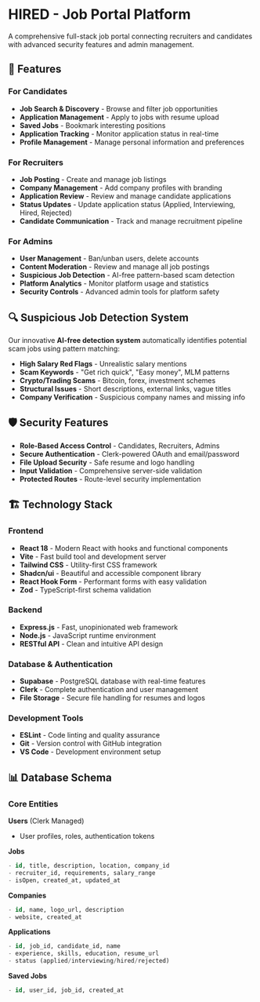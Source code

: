 # HIRED - Job Portal Platform

A comprehensive full-stack job portal connecting recruiters and candidates with advanced security features and admin management.

## 🚀 Features

### For Candidates
- **Job Search & Discovery** - Browse and filter job opportunities
- **Application Management** - Apply to jobs with resume upload
- **Saved Jobs** - Bookmark interesting positions
- **Application Tracking** - Monitor application status in real-time
- **Profile Management** - Manage personal information and preferences

### For Recruiters
- **Job Posting** - Create and manage job listings
- **Company Management** - Add company profiles with branding
- **Application Review** - Review and manage candidate applications
- **Status Updates** - Update application status (Applied, Interviewing, Hired, Rejected)
- **Candidate Communication** - Track and manage recruitment pipeline

### For Admins
- **User Management** - Ban/unban users, delete accounts
- **Content Moderation** - Review and manage all job postings
- **Suspicious Job Detection** - AI-free pattern-based scam detection
- **Platform Analytics** - Monitor platform usage and statistics
- **Security Controls** - Advanced admin tools for platform safety

## 🔍 Suspicious Job Detection System

Our innovative **AI-free detection system** automatically identifies potential scam jobs using pattern matching:

- **High Salary Red Flags** - Unrealistic salary mentions
- **Scam Keywords** - "Get rich quick", "Easy money", MLM patterns
- **Crypto/Trading Scams** - Bitcoin, forex, investment schemes
- **Structural Issues** - Short descriptions, external links, vague titles
- **Company Verification** - Suspicious company names and missing info

## 🛡️ Security Features

- **Role-Based Access Control** - Candidates, Recruiters, Admins
- **Secure Authentication** - Clerk-powered OAuth and email/password
- **File Upload Security** - Safe resume and logo handling
- **Input Validation** - Comprehensive server-side validation
- **Protected Routes** - Route-level security implementation

## 🏗️ Technology Stack

### Frontend
- **React 18** - Modern React with hooks and functional components
- **Vite** - Fast build tool and development server
- **Tailwind CSS** - Utility-first CSS framework
- **Shadcn/ui** - Beautiful and accessible component library
- **React Hook Form** - Performant forms with easy validation
- **Zod** - TypeScript-first schema validation

### Backend
- **Express.js** - Fast, unopinionated web framework
- **Node.js** - JavaScript runtime environment
- **RESTful API** - Clean and intuitive API design

### Database & Authentication
- **Supabase** - PostgreSQL database with real-time features
- **Clerk** - Complete authentication and user management
- **File Storage** - Secure file handling for resumes and logos

### Development Tools
- **ESLint** - Code linting and quality assurance
- **Git** - Version control with GitHub integration
- **VS Code** - Development environment setup

## 📊 Database Schema

### Core Entities

**Users** (Clerk Managed)
- User profiles, roles, authentication tokens

**Jobs**
```sql
- id, title, description, location, company_id
- recruiter_id, requirements, salary_range
- isOpen, created_at, updated_at
```

**Companies**
```sql
- id, name, logo_url, description
- website, created_at
```

**Applications**
```sql
- id, job_id, candidate_id, name
- experience, skills, education, resume_url
- status (applied/interviewing/hired/rejected)
```

**Saved Jobs**
```sql
- id, user_id, job_id, created_at
```

